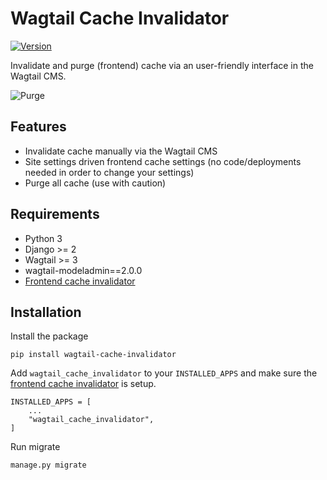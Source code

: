 # Wagtail Cache Invalidator

[![Version](https://img.shields.io/pypi/v/wagtail-cache-invalidator.svg?style=flat)](https://pypi.python.org/pypi/wagtail-cache-invalidator/)

Invalidate and purge (frontend) cache via an user-friendly interface in the Wagtail CMS.

![Purge](./docs/purge.jpg)

## Features

- Invalidate cache manually via the Wagtail CMS
- Site settings driven frontend cache settings (no code/deployments needed in order to change your settings)
- Purge all cache (use with caution)

## Requirements

- Python 3
- Django >= 2
- Wagtail >= 3
- wagtail-modeladmin==2.0.0
- [Frontend cache invalidator](https://docs.wagtail.io/en/stable/reference/contrib/frontendcache.html)

## Installation

Install the package

```
pip install wagtail-cache-invalidator
```

Add `wagtail_cache_invalidator` to your `INSTALLED_APPS` and make sure the [frontend cache invalidator](https://docs.wagtail.io/en/stable/reference/contrib/frontendcache.html) is setup.

```
INSTALLED_APPS = [
    ...
    "wagtail_cache_invalidator",
]
```

Run migrate

```
manage.py migrate
```
